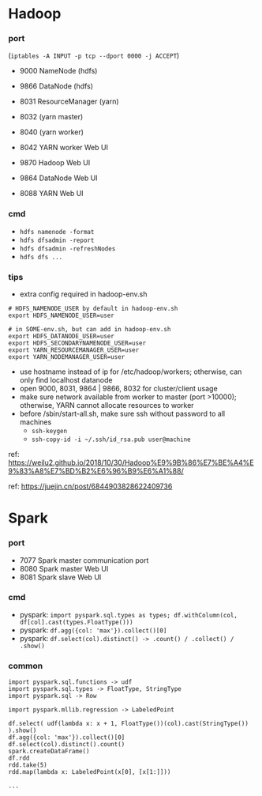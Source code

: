 # Hadoop

### port

(`iptables -A INPUT -p tcp --dport 0000 -j ACCEPT`)

- 9000 NameNode (hdfs)
- 9866 DataNode (hdfs)
- 8031 ResourceManager (yarn)
- 8032 (yarn master)
- 8040 (yarn worker)

- 8042 YARN worker Web UI
- 9870 Hadoop Web UI
- 9864 DataNode Web UI
- 8088 YARN Web UI

### cmd

- `hdfs namenode -format`
- `hdfs dfsadmin -report`
- `hdfs dfsadmin -refreshNodes`
- `hdfs dfs ...`

### tips

- extra config required in hadoop-env.sh

```
# HDFS_NAMENODE_USER by default in hadoop-env.sh
export HDFS_NAMENODE_USER=user

# in SOME-env.sh, but can add in hadoop-env.sh
export HDFS_DATANODE_USER=user
export HDFS_SECONDARYNAMENODE_USER=user
export YARN_RESOURCEMANAGER_USER=user
export YARN_NODEMANAGER_USER=user
```

- use hostname instead of ip for /etc/hadoop/workers; otherwise, can only find localhost datanode
- open 9000, 8031, 9864 | 9866, 8032 for cluster/client usage
- make sure network available from worker to master (port >10000); otherwise, YARN cannot allocate resources to worker
- before /sbin/start-all.sh, make sure ssh without password to all machines
   - `ssh-keygen`
   - `ssh-copy-id -i ~/.ssh/id_rsa.pub user@machine`

ref: https://weilu2.github.io/2018/10/30/Hadoop%E9%9B%86%E7%BE%A4%E9%83%A8%E7%BD%B2%E6%96%B9%E6%A1%88/

ref: https://juejin.cn/post/6844903828622409736


# Spark

### port

- 7077 Spark master communication port
- 8080 Spark master Web UI
- 8081 Spark slave Web UI

### cmd

- pyspark: `import pyspark.sql.types as types; df.withColumn(col, df[col].cast(types.FloatType()))`
- pyspark: `df.agg({col: 'max'}).collect()[0]`
- pyspark: `df.select(col).distinct() -> .count() / .collect() / .show()`

### common

```
import pyspark.sql.functions -> udf
import pyspark.sql.types -> FloatType, StringType
import pyspark.sql -> Row

import pyspark.mllib.regression -> LabeledPoint

df.select( udf(lambda x: x + 1, FloatType())(col).cast(StringType()) ).show()
df.agg({col: 'max'}).collect()[0]
df.select(col).distinct().count()
spark.createDataFrame()
df.rdd
rdd.take(5)
rdd.map(lambda x: LabeledPoint(x[0], [x[1:]]))

...
```

